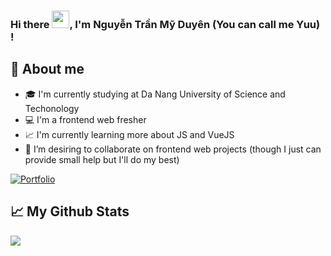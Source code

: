 ### Hi there <img src="https://emojis.slackmojis.com/emojis/images/1531849430/4246/blob-sunglasses.gif?1531849430" width="28"/>, I'm Nguyễn Trần Mỹ Duyên (You can call me Yuu) !

## 📖 About me

* 🎓 I'm currently studying at Da Nang University of Science and Techonology
* 💻 I'm a frontend web fresher
* 📈 I'm currently learning more about JS and VueJS
* 👯 I’m desiring to collaborate on frontend web projects (though I just can provide small help but I'll do my best)<br>

<p align="left">
  <a href="https://nt-myduyen.github.io/FrontendWeb/CV/CV1/index1.html"><img alt="Portfolio" title="Portfolio" src="https://img.shields.io/badge/-Portfolio-000000?style=for-the-badge&logo=koding&logoColor=white"/></a>
 </p>
 
 
<!-- - 🔭 I’m currently working on ...
- 🌱 I’m currently learning ...
- 👯 I’m looking to collaborate on ...
- 🤔 I’m looking for help with ...
- 💬 Ask me about ...
- 📫 How to reach me: ...
- 😄 Pronouns: ...
- ⚡ Fun fact: ...
 -->
## 📈 My Github Stats
<img src="https://github-readme-stats.vercel.app/api?username=nt-myduyen&&show_icons=true&title_color=00ffff&icon_color=cc66ff&text_color=daf7dc&bg_color=1e2731">
<!-- 
## 🔥 My contribution streak

<p align="center">
  <a href="#">
    <img src="https://github-readme-streak-stats.herokuapp.com/?user=nt-myduyen"/>
  </a>
</p> -->
